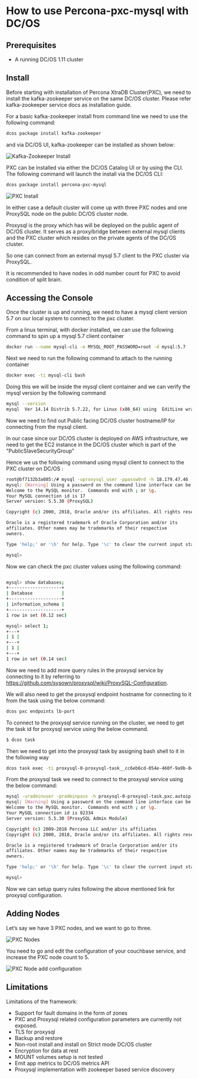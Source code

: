 # How to use Percona-pxc-mysql with DC/OS

## Prerequisites

* A running DC/OS 1.11 cluster

## Install

Before starting with installation of Percona XtraDB Cluster(PXC), we need to install the kafka-zookeeper service on the same DC/OS cluster. Please refer kafka-zookeeper service docs as installation guide.

For a basic kafka-zookeeper install from command line we need to use the following command:

```bash
dcos package install kafka-zookeeper
```

and via DC/OS UI, kafka-zookeeper can be installed as shown below:

![Kafka-Zookeeper Install](img/kafka-zookeeper-ui-install.png)

PXC can be installed via either the DC/OS Catalog UI or by using the CLI. The following command will launch the install via the DC/OS CLI:

```bash
dcos package install percona-pxc-mysql
```

![PXC Install](img/pxc_install.png)

In either case a default cluster will come up with three PXC nodes and one ProxySQL node on the public DC/OS cluster node.

Proxysql is the proxy which has will be deployed on the public agent of DC/OS cluster.
It serves as a proxy/bridge between external mysql clients and the PXC cluster which resides on the private agents of the DC/OS cluster.

So one can connect from an external mysql 5.7 client to the PXC cluster via ProxySQL.

It is recommended to have nodes in odd number count for PXC to avoid condition of split brain.


## Accessing the Console

Once the cluster is up and running, we need to have a mysql client version 5.7 on our local system to connect to the pxc cluster.

From a linux terminal, with docker installed, we can use the following command to spin up a mysql 5.7 client container

```bash
docker run --name mysql-cli -e MYSQL_ROOT_PASSWORD=root -d mysql:5.7
```

Next we need to run the following command to attach to the running container 


```bash
docker exec -ti mysql-cli bash
```

Doing this we will be inside the mysql client container and we can verify the mysql version by the following command 

```bash
mysql --version
mysql  Ver 14.14 Distrib 5.7.22, for Linux (x86_64) using  EditLine wrapper
```

Now we need to find out Public facing DC/OS cluster hostname/IP for connecting from the mysql client.

In our case since our DC/OS cluster is deployed on AWS infrastructure, we need to get the EC2 instance in the DC/OS cluster which is part of the "PublicSlaveSecurityGroup"

Hence we us the following command using mysql client to connect to the PXC cluster on DC/OS :

```bash
root@bf7132b3a085:/# mysql -uproxysql_user -ppassw0rd -h 18.179.47.46 -P 3306
mysql: [Warning] Using a password on the command line interface can be insecure.
Welcome to the MySQL monitor.  Commands end with ; or \g.
Your MySQL connection id is 17
Server version: 5.5.30 (ProxySQL)

Copyright (c) 2000, 2018, Oracle and/or its affiliates. All rights reserved.

Oracle is a registered trademark of Oracle Corporation and/or its
affiliates. Other names may be trademarks of their respective
owners.

Type 'help;' or '\h' for help. Type '\c' to clear the current input statement.

mysql> 

```

Now we can check the pxc cluster values using the following command:

```bash

mysql> show databases;
+--------------------+
| Database           |
+--------------------+
| information_schema |
+--------------------+
1 row in set (0.12 sec)

mysql> select 1;
+---+
| 1 |
+---+
| 1 |
+---+
1 row in set (0.14 sec)


```



Now we need to add more query rules in the proxysql service by connecting to it by referring to https://github.com/sysown/proxysql/wiki/ProxySQL-Configuration.  

We will also need to get the proxysql endpoint hostname for connecting to it from the task using the below command:

```bash
dcos pxc endpoints lb-port
```

To connect to the proxysql service running on the cluster, we need to get the  task id for proxysql service using the below command.

```bash
$ dcos task
```
Then we need to get into the proxysql task by assigning bash shell to it in the following way

```bash
dcos task exec -ti proxysql-0-proxysql-task__cc6eb6cd-054e-460f-9a9b-842bda3930a4 bash
```

From the proxysql task we need to connect to the proxysql service using the below command:

```bash
mysql -uradminuser -pradminpass -h proxysql-0-proxysql-task.pxc.autoip.dcos.thisdcos.directory -P 6032
mysql: [Warning] Using a password on the command line interface can be insecure.
Welcome to the MySQL monitor.  Commands end with ; or \g.
Your MySQL connection id is 82334
Server version: 5.5.30 (ProxySQL Admin Module)

Copyright (c) 2009-2018 Percona LLC and/or its affiliates
Copyright (c) 2000, 2018, Oracle and/or its affiliates. All rights reserved.

Oracle is a registered trademark of Oracle Corporation and/or its
affiliates. Other names may be trademarks of their respective
owners.

Type 'help;' or '\h' for help. Type '\c' to clear the current input statement.

mysql>     
```
Now we can setup query rules following the above mentioned link for proxysql configuration.



## Adding Nodes

Let’s say we have 3 PXC nodes, and we want to go to three.

![PXC Nodes](img/PXC_Nodes.png)

You need to go and edit the configuration of your couchbase service, and increase the PXC node count to 5.

![PXC Node add configuration](img/PXC_add_nodes.png)


## Limitations

Limitations of the framework:

* Support for fault domains in the form of zones
* PXC and Proxysql related configuration parameters are currently not exposed. 
* TLS for proxysql
* Backup and restore
* Non-root install and install on Strict mode DC/OS cluster
* Encryption for data at rest
* MOUNT volumes setup is not tested
* Emit app metrics to DC/OS metrics API
* Proxysql implementation with zookeeper based service discovery 
